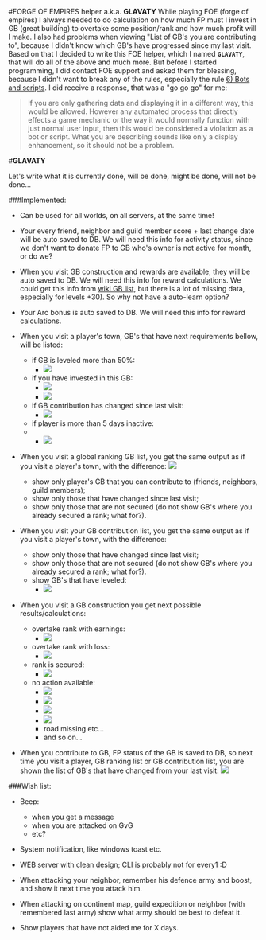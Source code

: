 #FORGE OF EMPIRES helper a.k.a. **GLAVATY**
While playing FOE (forge of empires) I always needed to do calculation on how much FP must I invest in GB (great building) to overtake some position/rank and how much profit will I make. I also had problems when viewing "List of GB's you are contributing to", because I didn't know which GB's have progressed since my last visit. Based on that I decided to write this FOE helper, which I named **`GLAVATY`**, that will do all of the above and much more. But before I started programming, I did contact FOE support and asked them for blessing, because I didn't want to break any of the rules, especially the rule [6) Bots and scripts](https://en.forgeofempires.com/page/the_game/rules/). I did receive a response, that was a "go go go" for me:

> If you are only gathering data and displaying it in a different way, this would be allowed. However any automated process that directly effects a game mechanic or the way it would normally function with just normal user input, then this would be considered a violation as a bot or script.
What you are describing sounds like only a display enhancement, so it should not be a problem.

#**GLAVATY**

Let's write what it is currently done, will be done, might be done, will not be done...

###Implemented:

 - Can be used for all worlds, on all servers, at the same time!

 - Your every friend, neighbor and guild member score + last change date will be auto saved to DB. We will need this info for activity status, since we don't want to donate FP to GB who's owner is not active for month, or do we?

 - When you visit GB construction and rewards are available, they will be auto saved to DB. We will need this info for reward calculations. We could get this info from [wiki GB list](http://forgeofempires.wikia.com/wiki/Category:Great_Buildings), but there is a lot of missing data, especially for levels +30). So why not have a auto-learn option?

 - Your Arc bonus is auto saved to DB. We will need this info for reward calculations.

 - When you visit a player's town, GB's that have next requirements bellow, will be listed:
	 - if GB is leveled more than 50%:
		 - ![](http://i.imgur.com/4i7oSpb.png)
	 - if you have invested in this GB:
		 - ![](http://i.imgur.com/gsxZeuz.png)
		 - ![](http://i.imgur.com/NOUfn5U.png)
	 - if GB contribution has changed since last visit:
		 - ![](http://i.imgur.com/kkw6RXv.png)
	 - if player is more than 5 days inactive:
	 - 	 - ![](http://i.imgur.com/NZxLAIz.png)

 - When you visit a global ranking GB list, you get the same output as if you visit a player's town, with the difference:
![](http://i.imgur.com/V4xbBI2.png)
	 - show only player's GB that you can contribute to (friends, neighbors, guild members);
	 - show only those that have changed since last visit;
	 - show only those that are not secured (do not show GB's where you already secured a rank; what for?).

 - When you visit your GB contribution list, you get the same output as if you visit a player's town, with the difference:
	 - show only those that have changed since last visit;
	 - show only those that are not secured (do not show GB's where you already secured a rank; what for?).
	 - show GB's that have leveled:
		 - ![](http://i.imgur.com/5VLayAX.png )

 - When you visit a GB construction you get next possible results/calculations:
	 - overtake rank with earnings:
		 - ![](http://i.imgur.com/rJhkb85.png)
	 - overtake rank with loss:
		 - ![](http://i.imgur.com/PixgJ3z.png)
	 - rank is secured:
		 - ![](http://i.imgur.com/wcrjCCN.png)
	 - no action available:
		 - ![](http://i.imgur.com/1Hkzm3d.png)
		 - ![](http://i.imgur.com/l4Mc8rf.png)
		 - ![](http://i.imgur.com/hnFNk55.png)
		 - ![](http://i.imgur.com/wSNjD11.png)
		 - road missing etc...
		 - and so on...

 - When you contribute to GB, FP status of the GB is saved to DB, so next time you visit a player, GB ranking list or GB contribution list, you are shown the list of GB's that have changed from your last visit:
![](http://i.imgur.com/lmNeWCq.png)


###Wish list:

 - Beep:
	 - when you get a message
	 - when you are attacked on GvG
	 - etc?

 - System notification, like windows toast etc.

 - WEB server with clean design; CLI is probably not for every1 :D
 
 - When attacking your neighbor, remember his defence army and boost, and show it next time you attack him.

 - When attacking on continent map, guild expedition or neighbor (with remembered last army) show what army should be best to defeat it.

 - Show players that have not aided me for X days.
